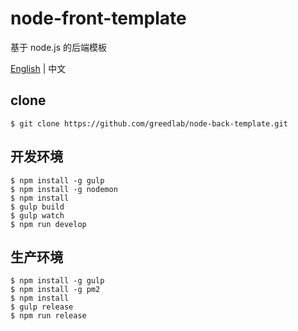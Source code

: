 # node-front-template

基于 node.js 的后端模板

[English](README.md) | 中文

## clone

```
$ git clone https://github.com/greedlab/node-back-template.git
```

## 开发环境

```
$ npm install -g gulp
$ npm install -g nodemon
$ npm install
$ gulp build
$ gulp watch
$ npm run develop
```

## 生产环境

```
$ npm install -g gulp
$ npm install -g pm2
$ npm install
$ gulp release
$ npm run release
```
